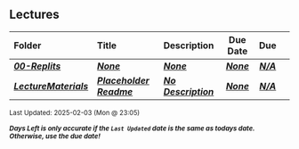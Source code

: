 ## Lectures

| Folder | Title | Description | Due Date | Due |  |
|:------|:------|:------|:-----:|:-----:|-----|
| ***<a href="https://github.com/rugbyprof/5243-Algorithms/tree/master/Lectures/00-Replits">00-Replits</a>*** | ***<a href="https://github.com/rugbyprof/5243-Algorithms/tree/master/Lectures/00-Replits">None</a>*** | ***<a href="https://github.com/rugbyprof/5243-Algorithms/tree/master/Lectures/00-Replits">None</a>*** | ***<a href="https://github.com/rugbyprof/5243-Algorithms/tree/master/Lectures/00-Replits">None</a>*** | ***<a href="https://github.com/rugbyprof/5243-Algorithms/tree/master/Lectures/00-Replits">N/A</a>*** |  |
| ***<a href="https://github.com/rugbyprof/5243-Algorithms/tree/master/Lectures/LectureMaterials">LectureMaterials</a>*** | ***<a href="https://github.com/rugbyprof/5243-Algorithms/tree/master/Lectures/LectureMaterials"> Placeholder Readme </a>*** | ***<a href="https://github.com/rugbyprof/5243-Algorithms/tree/master/Lectures/LectureMaterials"> No Description</a>*** | ***<a href="https://github.com/rugbyprof/5243-Algorithms/tree/master/Lectures/LectureMaterials">None</a>*** | ***<a href="https://github.com/rugbyprof/5243-Algorithms/tree/master/Lectures/LectureMaterials">N/A</a>*** |  |

<sup>Last Updated: 2025-02-03 (Mon @ 23:05)</sup> 

<sup>***Days Left is only accurate if the `Last Updated` date is the same as todays date. Otherwise, use the due date!***</sup> 
